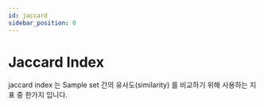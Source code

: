 ```yaml
---
id: jaccard
sidebar_position: 0
---
```

# Jaccard Index

jaccard index 는 Sample set 간의 유사도(similarity) 를 비교하기 위해 사용하는 지표 중 한가지 입니다.

